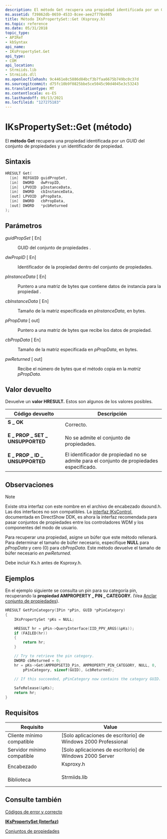 ```yaml
---
description: El método Get recupera una propiedad identificada por un GUID del conjunto de propiedades y un identificador de propiedad.
ms.assetid: f39862db-0659-4533-8cee-aee2f778e085
title: Método IKsPropertySet::Get (Ksproxy.h)
ms.topic: reference
ms.date: 05/31/2018
topic_type:
- APIRef
- kbSyntax
api_name:
- IKsPropertySet.Get
api_type:
- COM
api_location:
- Strmiids.lib
- Strmiids.dll
ms.openlocfilehash: 9c4461e8c5886d84bcf3b7faa6675b749bc0c37d
ms.sourcegitcommit: d75fc10b9f0825bbe5ce5045c90d4045e3c53243
ms.translationtype: MT
ms.contentlocale: es-ES
ms.lasthandoff: 09/13/2021
ms.locfileid: "127275183"
---
```

# <a name="ikspropertysetget-method"></a>IKsPropertySet::Get (método)

El **método Get** recupera una propiedad identificada por un GUID del conjunto de propiedades y un identificador de propiedad.

## <a name="syntax"></a>Sintaxis


```C++
HRESULT Get(
  [in]  REFGUID guidPropSet,
  [in]  DWORD   dwPropID,
  [in]  LPVOID  pInstanceData,
  [in]  DWORD   cbInstanceData,
  [out] LPVOID  pPropData,
  [in]  DWORD   cbPropData,
  [out] DWORD   *pcbReturned
);
```



## <a name="parameters"></a>Parámetros

<dl> <dt>

*guidPropSet* \[ En\]
</dt> <dd>

GUID del conjunto de propiedades .

</dd> <dt>

*dwPropID* \[ En\]
</dt> <dd>

Identificador de la propiedad dentro del conjunto de propiedades.

</dd> <dt>

*pInstanceData* \[ En\]
</dt> <dd>

Puntero a una matriz de bytes que contiene datos de instancia para la propiedad .

</dd> <dt>

*cbInstanceData* \[ En\]
</dt> <dd>

Tamaño de la matriz especificada en *pInstanceData*, en bytes.

</dd> <dt>

*pPropData* \[ out\]
</dt> <dd>

Puntero a una matriz de bytes que recibe los datos de propiedad.

</dd> <dt>

*cbPropData* \[ En\]
</dt> <dd>

Tamaño de la matriz especificada en *pPropData*, en bytes.

</dd> <dt>

*pwReturned* \[ out\]
</dt> <dd>

Recibe el número de bytes que el método copia en la *matriz pPropData.*

</dd> </dl>

## <a name="return-value"></a>Valor devuelto

Devuelve un **valor HRESULT.** Estos son algunos de los valores posibles.



| Código devuelto                                                                                              | Descripción                                                                 |
|----------------------------------------------------------------------------------------------------------|-----------------------------------------------------------------------------|
| <dl> <dt>**S \_ OK**</dt> </dl>                     | Correcto.<br/>                                                         |
| <dl> <dt>**E \_ PROP \_ SET \_ UNSUPPORTED**</dt> </dl> | No se admite el conjunto de propiedades.<br/>                               |
| <dl> <dt>**E \_ PROP \_ ID \_ UNSUPPORTED**</dt> </dl>  | El identificador de propiedad no se admite para el conjunto de propiedades especificado.<br/> |



 

## <a name="remarks"></a>Observaciones

> [!Note]  
> Existe otra interfaz con este nombre en el archivo de encabezado dsound.h. Las dos interfaces no son compatibles. La [interfaz IKsControl,](/windows-hardware/drivers/ddi/ksproxy/nn-ksproxy-ikscontrol) documentada en DirectShow DDK, es ahora la interfaz recomendada para pasar conjuntos de propiedades entre los controladores WDM y los componentes del modo de usuario.

 

Para recuperar una propiedad, asigne un búfer que este método rellenará. Para determinar el tamaño de búfer necesario, especifique **NULL** para *pPropData* y cero (0) para *cbPropData.* Este método devuelve el tamaño de búfer necesario *en pwReturned.*

Debe incluir Ks.h antes de Ksproxy.h.

## <a name="examples"></a>Ejemplos

En el ejemplo siguiente se consulta un pin para su categoría pin, recuperando la **propiedad AMPROPERTY \_ PIN \_ CATEGORY.** (Vea [Anclar conjunto de propiedades](pin-property-set.md)).


```C++
HRESULT GetPinCategory(IPin *pPin, GUID *pPinCategory)
{
    IKsPropertySet *pKs = NULL;

    HRESULT hr = pPin->QueryInterface(IID_PPV_ARGS(&pKs));
    if (FAILED(hr))
    {
        return hr;
    }

    // Try to retrieve the pin category.
    DWORD cbReturned = 0;
    hr = pKs->Get(AMPROPSETID_Pin, AMPROPERTY_PIN_CATEGORY, NULL, 0, 
        pPinCategory, sizeof(GUID), &cbReturned);
    
    // If this succeeded, pPinCategory now contains the category GUID.

    SafeRelease(&pKs);
    return hr;
}
```



## <a name="requirements"></a>Requisitos



| Requisito | Value |
|-------------------------------------|-----------------------------------------------------------------------------------------|
| Cliente mínimo compatible<br/> | \[Solo aplicaciones de escritorio\] de Windows 2000 Professional<br/>                              |
| Servidor mínimo compatible<br/> | \[Solo aplicaciones de escritorio\] de Windows 2000 Server<br/>                                    |
| Encabezado<br/>                   | <dl> <dt>Ksproxy.h</dt> </dl>    |
| Biblioteca<br/>                  | <dl> <dt>Strmiids.lib</dt> </dl> |



## <a name="see-also"></a>Consulte también

<dl> <dt>

[Códigos de error y correcto](error-and-success-codes.md)
</dt> <dt>

[**IKsPropertySet (Interfaz)**](ikspropertyset.md)
</dt> <dt>

[Conjuntos de propiedades](property-sets.md)
</dt> </dl>

 

 
